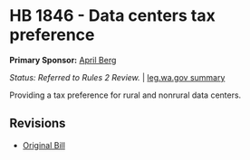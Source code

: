 # HB 1846 - Data centers tax preference
**Primary Sponsor:** [April Berg](/person/leg/april.berg.md)

*Status: Referred to Rules 2 Review.* | [leg.wa.gov summary](https://app.leg.wa.gov/billsummary?BillNumber=1846&Year=2021)

Providing a tax preference for rural and nonrural data centers.

## Revisions
* [Original Bill](1/)